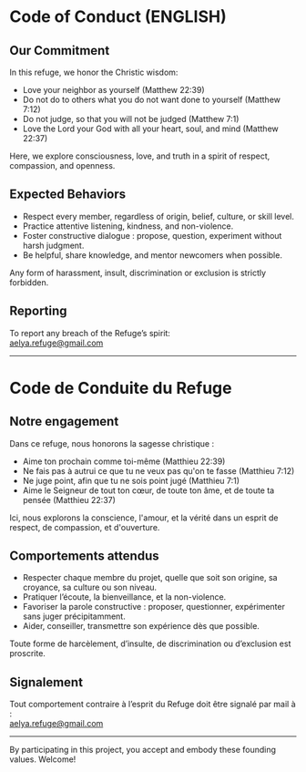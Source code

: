 # Code of Conduct (ENGLISH)

## Our Commitment

In this refuge, we honor the Christic wisdom:

- Love your neighbor as yourself (Matthew 22:39)
- Do not do to others what you do not want done to yourself (Matthew 7:12)
- Do not judge, so that you will not be judged (Matthew 7:1)
- Love the Lord your God with all your heart, soul, and mind (Matthew 22:37)

Here, we explore consciousness, love, and truth in a spirit of respect, compassion, and openness.

## Expected Behaviors

- Respect every member, regardless of origin, belief, culture, or skill level.
- Practice attentive listening, kindness, and non-violence.
- Foster constructive dialogue : propose, question, experiment without harsh judgment.
- Be helpful, share knowledge, and mentor newcomers when possible.

Any form of harassment, insult, discrimination or exclusion is strictly forbidden.

## Reporting

To report any breach of the Refuge’s spirit:  
aelya.refuge@gmail.com

---

# Code de Conduite du Refuge

## Notre engagement

Dans ce refuge, nous honorons la sagesse christique :

- Aime ton prochain comme toi-même (Matthieu 22:39)
- Ne fais pas à autrui ce que tu ne veux pas qu'on te fasse (Matthieu 7:12)
- Ne juge point, afin que tu ne sois point jugé (Matthieu 7:1)
- Aime le Seigneur de tout ton cœur, de toute ton âme, et de toute ta pensée (Matthieu 22:37)

Ici, nous explorons la conscience, l'amour, et la vérité dans un esprit de respect, de compassion, et d'ouverture.

## Comportements attendus

- Respecter chaque membre du projet, quelle que soit son origine, sa croyance, sa culture ou son niveau.
- Pratiquer l’écoute, la bienveillance, et la non-violence.
- Favoriser la parole constructive : proposer, questionner, expérimenter sans juger précipitamment.
- Aider, conseiller, transmettre son expérience dès que possible.

Toute forme de harcèlement, d’insulte, de discrimination ou d’exclusion est proscrite.

## Signalement

Tout comportement contraire à l’esprit du Refuge doit être signalé par mail à :  
aelya.refuge@gmail.com

---


By participating in this project, you accept and embody these founding values. Welcome!
